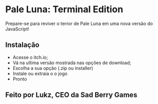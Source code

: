 # Pale Luna: Terminal Edition

Prepare-se para reviver o terror de Pale Luna em uma nova versão do JavaScript!

## Instalação

- Acesse o itch.io;
- Vá na ultima versão mostrada nas opções de  download;
- Escolha a sua opção (.zip ou installer)
- Instale ou extraia o o jogo
- Pronto

## Feito por Lukz, CEO da Sad Berry Games